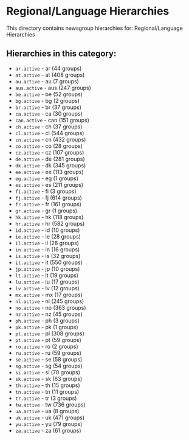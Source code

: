# Regional/Language Hierarchies

This directory contains newsgroup hierarchies for: Regional/Language Hierarchies

## Hierarchies in this category:

- `ar.active` - ar (44 groups)
- `at.active` - at (408 groups)
- `au.active` - au (7 groups)
- `aus.active` - aus (247 groups)
- `be.active` - be (52 groups)
- `bg.active` - bg (2 groups)
- `br.active` - br (37 groups)
- `ca.active` - ca (30 groups)
- `can.active` - can (151 groups)
- `ch.active` - ch (37 groups)
- `cl.active` - cl (544 groups)
- `cn.active` - cn (432 groups)
- `co.active` - co (28 groups)
- `cz.active` - cz (107 groups)
- `de.active` - de (281 groups)
- `dk.active` - dk (345 groups)
- `ee.active` - ee (113 groups)
- `eg.active` - eg (1 groups)
- `es.active` - es (211 groups)
- `fi.active` - fi (3 groups)
- `fj.active` - fj (614 groups)
- `fr.active` - fr (161 groups)
- `gr.active` - gr (1 groups)
- `hk.active` - hk (118 groups)
- `hr.active` - hr (582 groups)
- `id.active` - id (10 groups)
- `ie.active` - ie (28 groups)
- `il.active` - il (28 groups)
- `in.active` - in (16 groups)
- `is.active` - is (32 groups)
- `it.active` - it (550 groups)
- `jp.active` - jp (10 groups)
- `lt.active` - lt (19 groups)
- `lu.active` - lu (17 groups)
- `lv.active` - lv (12 groups)
- `mx.active` - mx (17 groups)
- `nl.active` - nl (245 groups)
- `no.active` - no (363 groups)
- `nz.active` - nz (45 groups)
- `ph.active` - ph (3 groups)
- `pk.active` - pk (1 groups)
- `pl.active` - pl (308 groups)
- `pt.active` - pt (59 groups)
- `ro.active` - ro (2 groups)
- `ru.active` - ru (59 groups)
- `se.active` - se (58 groups)
- `sg.active` - sg (54 groups)
- `si.active` - si (70 groups)
- `sk.active` - sk (63 groups)
- `th.active` - th (15 groups)
- `tn.active` - tn (11 groups)
- `tr.active` - tr (3 groups)
- `tw.active` - tw (736 groups)
- `ua.active` - ua (8 groups)
- `uk.active` - uk (471 groups)
- `yu.active` - yu (79 groups)
- `za.active` - za (61 groups)
